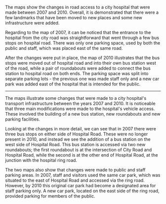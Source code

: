 The maps show the changes in road access to a city hospital that were made between 2007 and 2010. Overall, it is demonstrated that there were a few landmarks that have been moved to new places and some new infrastructure were added.

Regarding to the map of 2007, it can be noticed that the entrance to the hospital from the city road was straightforward that went through a few bus stops on hospital road. There was only one parking space, used by both the public and staff, which was placed east of the same road.

After the changes were put in place, the map of 2010 illustrates that the bus stops were moved out of hospital road and into their own bus station west of the road, while a pair of roundabouts were added to connect the bus station to hospital road on both ends. The parking space was split into separate parking lots - the previous one was made staff only and a new car park was added east of the hospital that is intended for the public.

___

The maps illustrate some changes that were made to a city hospital's transport infrastructure between the years 2007 and 2010. It is noticeable that three main modifications were made to the hospital's vehicle access. These involved the building of a new bus station, new roundabouts and new parking facilities.

Looking at the changes in more detail, we can see that in 2007 there were three bus stops on either side of Hospital Road. These were no longer present in 2010, and instead we see the addition of a bus station on the west side of Hospital Road. This bus station is accessed via two new roundabouts; the first roundabout is at the intersection of City Road and Hospital Road, while the second is at the other end of Hospital Road, at the junction with the hospital ring road. 

The two maps also show that changes were made to public and staff parking areas. In 2007, staff and visitors used the same car park, which was situated to the east of Hospital Road and accessed via the ring road. However, by 2010 this original car park had become a designated area for staff parking only. A new car park, located on the east side of the ring road, provided parking for members of the public.